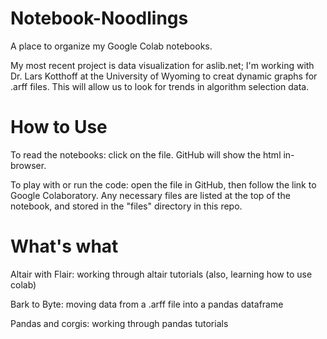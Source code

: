 # Notebook-Noodlings
A place to organize my Google Colab notebooks.

My most recent project is data visualization for aslib.net; I'm working with Dr. Lars Kotthoff at the University of Wyoming to creat dynamic graphs for .arff files. This will allow us to look for trends in algorithm selection data.

# How to Use
To read the notebooks: click on the file. GitHub will show the html in-browser. 

To play with or run the code: open the file in GitHub, then follow the link to Google Colaboratory. Any necessary files are listed at the top of the notebook, and stored in the "files" directory in this repo.

# What's what
Altair with Flair: working through altair tutorials (also, learning how to use colab)

Bark to Byte: moving data from a .arff file into a pandas dataframe

Pandas and corgis: working through pandas tutorials
